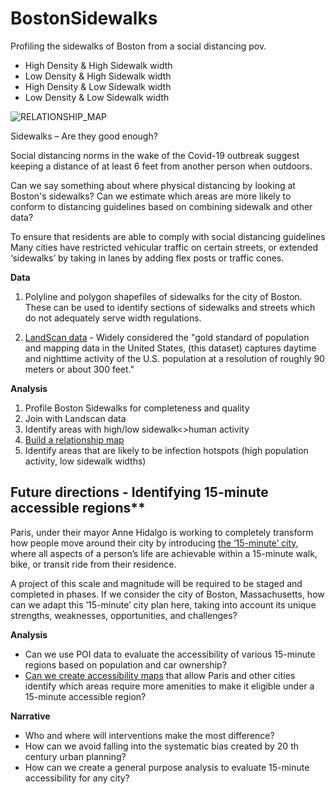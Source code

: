 # BostonSidewalks

Profiling the sidewalks of Boston from a social distancing pov.

* High Density & High  Sidewalk width
* Low Density & High Sidewalk width
* High Density & Low Sidewalk width
* Low Density & Low Sidewalk width

![RELATIONSHIP_MAP](https://user-images.githubusercontent.com/39370828/87182895-0a8a6d00-c2b3-11ea-92f7-e8b4d6943879.jpg)

Sidewalks – Are they good enough?

Social distancing norms in the wake of the Covid-19 outbreak suggest keeping a distance of at least 6 feet from another person when outdoors. 

Can we say something about where physical distancing by looking at Boston's sidewalks?
Can we estimate which areas are more likely to conform to distancing guidelines based on combining sidewalk and other data?
 
To ensure that residents are able to comply with social distancing guidelines Many cities have restricted vehicular traffic on certain streets, or extended ‘sidewalks’ by taking in lanes by adding flex posts or traffic cones.




**Data**
1. Polyline and polygon shapefiles of sidewalks for the city of Boston. These can be used to identify sections of sidewalks and streets which do not adequately serve width regulations. 

2. [LandScan data](https://www.ornl.gov/news/gis-landscan-goes-public) - Widely considered the "gold standard of population and mapping data in the United States, (this dataset) captures daytime and nighttime activity of the U.S. population at a resolution of roughly 90 meters or about 300 feet."

**Analysis**

1. Profile Boston Sidewalks for completeness and quality
2. Join with Landscan data
3. Identify areas with high/low sidewalk<>human activity
4. [Build a relationship map](https://www.esri.com/arcgis-blog/products/arcgis-online/mapping/what-is-a-relationship-map/)
5. Identify areas that are likely to be infection hotspots (high population activity, low sidewalk widths)

## Future directions - Identifying 15-minute accessible regions**

Paris, under their mayor Anne Hidalgo is working to completely transform how people move around their city by introducing [the ’15-minute’ city](https://www.citylab.com/environment/2020/02/paris-election-anne-hidalgo-city-planning-walks-stores-parks/606325/), where all aspects of a person’s life are achievable within a 15-minute walk, bike, or transit ride from their residence.

A project of this scale and magnitude will be required to be staged and completed in phases. If we consider the city of Boston, Massachusetts, how can we adapt this ’15-minute’ city plan here, taking into account its unique strengths, weaknesses, opportunities, and challenges? 

**Analysis**

* Can we use POI data to evaluate the accessibility of various 15-minute regions based on population and car ownership? 
* [Can we create accessibility maps](https://towardsdatascience.com/measuring-pedestrian-accessibility-97900f9e4d56) that allow Paris and other cities identify which areas require more amenities to make it eligible under a 15-minute accessible region?

**Narrative**
* Who and where will interventions make the most difference? 
* How can we avoid falling into the systematic bias created by 20 th century urban planning?
* How can we create a general purpose analysis to evaluate 15-minute accessibility for any city?
